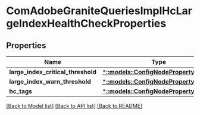 # ComAdobeGraniteQueriesImplHcLargeIndexHealthCheckProperties

## Properties
Name | Type | Description | Notes
------------ | ------------- | ------------- | -------------
**large_index_critical_threshold** | [***::models::ConfigNodePropertyInteger**](configNodePropertyInteger.md) |  | [optional] 
**large_index_warn_threshold** | [***::models::ConfigNodePropertyInteger**](configNodePropertyInteger.md) |  | [optional] 
**hc_tags** | [***::models::ConfigNodePropertyArray**](configNodePropertyArray.md) |  | [optional] 

[[Back to Model list]](../README.md#documentation-for-models) [[Back to API list]](../README.md#documentation-for-api-endpoints) [[Back to README]](../README.md)


